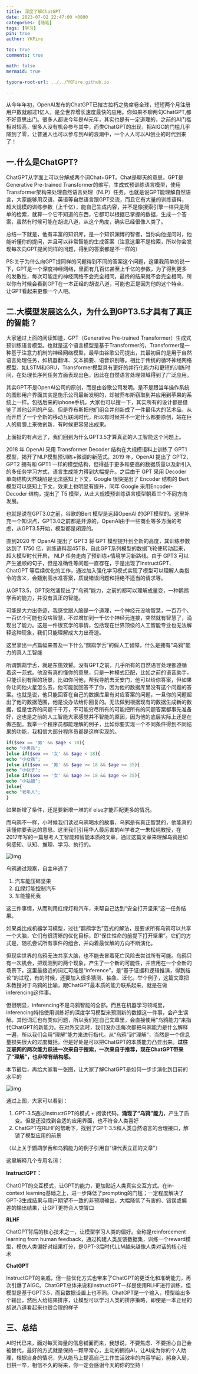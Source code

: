 ```yaml
---
title: 深度了解ChatGPT
date: 2023-07-02 22:47:00 +0800
categories: [随笔]
tags: [学习]
pin: true
author: YKFire

toc: true
comments: true

math: false
mermaid: true

typora-root-url: ../../YKFire.github.io

---
```


 

​	从今年年初，OpenAI发布的ChatGPT已摧古拉朽之势席卷全球，短短两个月注册用户数就超过1亿人，是全世界增长速度最快的应用。你如果不聊两句ChatGPT,都不好意思出门。很多人都说今年是AI元年，其实也是有一定道理的，之前的AI门槛相对较高，很多人没有机会参与其中，而类ChatGPT的出现，把AIGC的门槛几乎降到了零，让普通人也可以参与到AI的浪潮中，一个人人可以AI创业的时代到来了！



## 一.什么是ChatGPT?

ChatGPT从字面上可以分解成两个词Chat+GPT。Chat是聊天的意思，GPT是Generative Pre-trained Transformer的缩写，生成式预训练语言模型，使用Transformer架构来处理自然语言处理（NLP）任务。也就是说GPT能理解自然语言，大家能够用汉语、英语等自然语言跟GPT交流，而且它有大量的训练语料，超大规模的训练参数（上千亿），能自己生成内容，并不是像搜索引擎一样只是简单的检索，就算一个它不知道的东西，它都可以根据已掌握的数据，生成一个答案，虽然有时候可能在胡说八道，从这个角度，确实已经很像人类了。



总结一下就是，他有丰富的知识库，是一个知识渊博的智者，当你向他提问时，他能听懂你的提问，并且可以非常智能的生成答案（注意这里不是检索，所以你会发现每次向GPT提问同样的问题，得到的答案都是不一样的）



PS:关于为什么向GPT提同样的问题得到不同的答案这个问题，这里我简单的说一下，GPT是一个深度神经网络，里面有几百亿甚至上千亿的参数，为了得到更多的发散性，每次可能走的神经网络不会完全相同，最终的结果就不会完全相同，所以你有时候会看到GPT在一本正经的胡说八道，可能也正是因为他的这个特点，让GPT看起来更像一个人吧。



## 二.大模型发展这么久，为什么到GPT3.5才具有了真正的智能？

大家通过上面的阅读知道，GPT（Generative Pre-trained Transformer）生成式预训练语言模型。也就是这个语言模型是基于Transformer的，Transformer是一种基于注意力机制的神经网络模型，最早由谷歌公司提出，其最初目的是用于自然语言处理任务，如机器翻译、文本摘要、语音识别等。相比于传统的循环神经网络模型，如LSTM和GRU，Transformer模型具有更好的并行化能力和更短的训练时间，在处理长序列任务方面表现出色，因此在自然语言处理领域得到了广泛应用。



其实GPT不是OpenAI公司的原创，而是由谷歌公司发明。是不是跟当年操作系统的图形用户界面其实是施乐公司最新发明的，却被乔布斯窃取到并应用到苹果的系统上一样。包括后来的iphone手机，大家也可以搜一下，其实所有的设计都是借鉴了其他公司的产品，但是乔布斯把他们组合并创新成了一件最伟大的艺术品，从而开启了一个全新的移动互联网时代，所以有时候并不一定什么都要原创，站在巨人的肩膀上来微创新，有时候更容易出成果。



上面扯的有点远了，我们回到为什么GPT3.5才算真正的人工智能这个问题上。



2018 年 OpenAI 采用 Transformer Decoder 结构在大规模语料上训练了 GPT1 模型，揭开了NLP模型预训练+微调的新范式。2019 年，OpenAI 提出了 GPT2，GPT2 拥有和 GPT1 一样的模型结构，但得益于更多和更高的数据质量以及新引入的多任务学习方式，语言生成能力得到大幅提升。之后由于 GPT 采用 Decoder 单向结构天然缺陷是无法感知上下文，Google 很快提出了 Encoder 结构的 Bert 模型可以感知上下文，效果上也明显有提升，同年 Google 采用Encoder-Decoder 结构，提出了 T5 模型，从此大规模预训练语言模型朝着三个不同方向发展。



也就是说在GPT3.0之前，谷歌的Bert 模型是远超OpenAI 的GPT模型的。这里补充一个知识点，GPT3.0之前都是开源的，OpenAI由于一些商业等多方面的考虑，从GPT3.5开始，模型都是闭源的。



直到2020 年 OpenAI 提出了 GPT3 将 GPT 模型提升到全新的高度，其训练参数达到了 1750 亿，训练语料超45TB，自此GPT系列模型的数据飞轮便转动起来，超大模型时代开启， NLP 任务走向了预训练+情境学习新路线。由于 GPT3 可以产生通顺的句子，但是准确性等问题一直存在，于是出现了InstructGPT、ChatGPT 等后续优化的工作，通过加入强化学习模式实现了模型可以理解人类指令的含义，会甄别高水准答案，质疑错误问题和拒绝不适当的请求等。



从GPT3.5，GPT突然涌现出了“乌鸦”能力，之前的都可以理解成量变，一种鹦鹉学舌的能力，并没有真正的智能。

可能是大力出奇迹，我感觉跟人脑是一个道理，一个神经元没啥智慧，一百万个、一百亿个可能也没啥智慧，不过增加到一千亿个神经元连接，突然就有智慧了，涌现出了能力。这是一件很玄学的事情，包括现在世界顶级的人工智能专业也无法解释这种现象，我们只能理解成大力出奇迹。



这里拿出一点篇幅来普及一下什么“鹦鹉学舌”的假人工智障，什么是拥有“乌鸦”能力的真人工智能

所谓鹦鹉学舌，就是东施效颦。没有GPT之前，几乎所有的自然语言处理都遵循着这一范式。他没有真的懂你的意思，只是一种模式匹配，比如之前的语音助手，只能识别有限的场景，比如你问他，帮我导航去天安门，他可以给你答案，但如果你让问他火星怎么去，他可能就回答不了你，因为他的数据库里没有这个问题的答案。也就是说，他只能回答在自己的数据库里有对应答案的问题，一旦你的问题超出了他的数据范围，他是没办法给你回复的。无法做到根据现有的数据生成新的数据，但是世界的问题千千万，不可能穷尽所有的可能把所有的问题答案都事先准备好，这也是之前的人工智能大家感觉并不智能的原因，因为他的底层实际上还是在做匹配。我举一个程序员都能理解的例子，比如你要实现一个不同条件得到不同结果的功能，我相信大部分程序员都是这样实现的。

```php
if($sex == '男' && $age < 18){
echo "小男孩";
}else if($sex == '女' && $age < 18){
echo "小女孩";
}else if($sex == '男' && $age >= 18 && $age <= 35){
echo "小伙子";
}else if($sex == '女' && $age >= 18 && $age <= 35){
echo "小姑娘";
}else{
echo "老年人";
}
```

如果新增了条件，还是要新增一堆的if else才能匹配更多的情况。



而乌鸦不一样，小时候我们读过乌鸦喝水的故事，乌鸦是有真正智慧的，他能真的读懂你要表达的意思。这里我们引用华人最厉害的AI学者之一朱松纯教授，在2017年写的一篇思考人工智能和智能本质的文章，通过这篇文章来理解乌鸦是如何感知、认知、推理、学习、执行的。

![img](/assets/blog_res/2023-07-02-gpt.assets/FhLB2lRsmBxmqRzTTyLoepIlPyw3.png)

乌鸦通过观察，自主串通了

1. 汽车能压碎坚果
2. 红绿灯能控制汽车
3. 车能撞死我

这三件事情，从而利用红绿灯和汽车，来帮自己达到“安全打开坚果”这一任务结果。

如果类比成机器学习模型，过往“鹦鹉学舌”范式的解法，是要求所有乌鸦可以共享一个大脑，它们有很清晰的优化目标，即“保住性命的前提下打开坚果”。它们的方式是，随机尝试所有事件的组合，并向着最优解的方向不断演化。



但现实世界的乌鸦无法共享大脑，也不能去冒着死亡风险去尝试所有可能。乌鸦只有一次机会，把观测到的两个现象，产生了一个新的可能性，并应用在一个全新的场景下。这里最接近的词汇可能是“inference”，是“基于证据和逻辑推演，得到结论”的过程，有的时候，还要加入很多猜测、抽象、泛化。举个例子，这篇文章把朱教授对于乌鸦的比喻，跟ChatGPT最本质的能力联系起来，就是在做inferencing这件事。



但很明显，inferencing不是乌鸦智能的全部。而且在机器学习领域里，inferencing特指使用训练好的深度学习模型来预测新的数据这一件事，会产生误解。其他词汇也有类似问题，所以我们在自己文章里，会直接使用“乌鸦能力”来指代ChatGPT的新能力。在对外交流时，我们没办法每次都把乌鸦能力是什么解释一遍，所以我们会用“理解”能力来进行指代。从“乌鸦”到“理解”，当然是一个信息量损失很大的过度概括。但是好处是可以把ChatGPT的本质能力凸显出来。**过往互联网的两次能力跃进一次来自于搜索，一次来自于推荐，现在ChatGPT带来了“理解”，也非常有结构感。**



本节最后，再给大家看一张图，让大家了解ChatGPT是如何一步步演化到目前的水平的

![img](/assets/blog_res/2023-07-02-gpt.assets/FmcPfKiOsJyiB63ya7Swly-OGZEV.png)

通过上图，大家可以看到：

1. GPT-3.5通过InstructGPT的模式 + 阅读代码，**涌现了“乌鸦”能力**，产生了质变。但是还没找到合适的应用界面，也不符合人类喜好
2. ChatGPT在RLHF的帮助下，找到了GPT-3.5和人类自然语言的合理接口，解锁了模型应用的前景

（以上关于鹦鹉学舌和乌鸦能力的例子引用自"课代表立正的文章"）



这里解释几个专用名词：

**InstructGPT：**

ChatGPT的交互模式，让GPT的能力，更加贴近人类真实交互方式。在in-context learning基础之上，进一步降低了prompting的门槛；一定程度解决了GPT-3生成结果与用户期望不一致的非预期输出，大幅降低了有害的、错误或偏差的输出结果，让GPT更符合人类胃口

**RLHF**

ChatGPT背后的核心技术之一，让模型学习人类的偏好。全称是reinforcement learning from human feedback，通过构建人类反馈数据集，训练一个reward模型，模仿人类偏好对结果打分，是GPT-3后时代LLM越来越像人类对话的核心技术

**ChatGPT**

InstructGPT的亲戚，但一些优化方式也带来了ChatGPT的更泛化和准确能力，再次引爆了AIGC。ChatGPT总体来说和InstructGPT一样是使用RLHF进行训练，但模型是基于GPT3.5，而且数据设置上也不同。ChatGPT是一个输入，模型给出多个输出，然后人给结果排序，让模型可以学习人类的排序策略，即使是一本正经的胡说八道看起来也很合理的样子



## 三、总结

AI时代已来，面对每天海量的信息铺面而来，我想说，不要焦虑、不要担心自己会被替代，最好的方式就是保持一颗平常心，主动的拥抱AI，让AI成为你的个人助理，根据自身的情况，先从能马上提高自己工作生活效率的内容学起，躬身入局，日拱一卒，相信不久的将来，你一定会感谢今天的你的坚持！